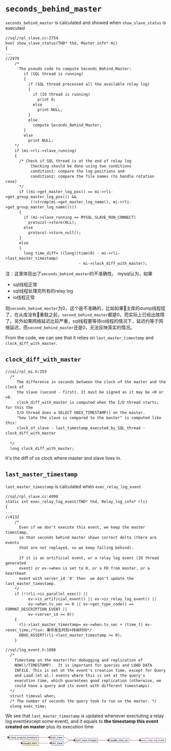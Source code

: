 # `seconds_behind_master`

`seconds_behind_master` is calculated and showed when `show_slave_status` is executed

```
//sql/rpl_slave.cc:2754
bool show_slave_status(THD* thd, Master_info* mi)
{
...
//2979
    /*
      The pseudo code to compute Seconds_Behind_Master:
        if (SQL thread is running)
        {
          if (SQL thread processed all the available relay log)
          {
            if (IO thread is running)
              print 0;
            else
              print NULL;
          }
          else
            compute Seconds_Behind_Master;
        }
        else
          print NULL;
    */
    if (mi->rli->slave_running)
    {
      /* Check if SQL thread is at the end of relay log
           Checking should be done using two conditions
           condition1: compare the log positions and
           condition2: compare the file names (to handle rotation case)
      */
      if ((mi->get_master_log_pos() == mi->rli->get_group_master_log_pos()) &&
           (!strcmp(mi->get_master_log_name(), mi->rli->get_group_master_log_name())))
      {
        if (mi->slave_running == MYSQL_SLAVE_RUN_CONNECT)
          protocol->store(0LL);
        else
          protocol->store_null();
      }
      else
      {
        long time_diff= ((long)(time(0) - mi->rli->last_master_timestamp)
                                - mi->clock_diff_with_master);
```

注：这里体现出了`seconds_behind_master`的不准确性。
mysql认为，如果
- sql线程正常
- sql线程处理完所有的relay log
- io线程正常

则`seconds_behind_master`为0，这个是不准确的，比如如果主库的dump线程挂了，在从库没有重联之前，`second_behind_master`都是0，而实际上已经出故障了。另外如果网络延迟比较严重，sql线程要等待io线程的情况下，延迟约等于网络延迟，而`second_behind_master`还是0，无法反映真实的情况。


From the code, we can see that it relies on `last_master_timestamp` and `clock_diff_with_master`.

## `clock_diff_with_master`

```
//sql/rpl_mi.h:255
  /*
     The difference in seconds between the clock of the master and the clock of
     the slave (second - first). It must be signed as it may be <0 or >0.
     clock_diff_with_master is computed when the I/O thread starts; for this the
     I/O thread does a SELECT UNIX_TIMESTAMP() on the master.
     "how late the slave is compared to the master" is computed like this:
     clock_of_slave - last_timestamp_executed_by_SQL_thread - clock_diff_with_master

  */
  long clock_diff_with_master;
```

It's the diff of os clock where master and slave lives in.

## `last_master_timestamp`

`last_master_timestamp` is calculated when `exec_relay_log_event`

```
//sql/rpl_slave.cc:4090
static int exec_relay_log_event(THD* thd, Relay_log_info* rli)
{
...
//4132
    /*
      Even if we don't execute this event, we keep the master timestamp,
      so that seconds behind master shows correct delta (there are events
      that are not replayed, so we keep falling behind).

      If it is an artificial event, or a relay log event (IO thread generated
      event) or ev->when is set to 0, or a FD from master, or a heartbeat
      event with server_id '0' then  we don't update the last_master_timestamp.
    */
    if (!(rli->is_parallel_exec() ||
          ev->is_artificial_event() || ev->is_relay_log_event() ||
          ev->when.tv_sec == 0 || ev->get_type_code() == FORMAT_DESCRIPTION_EVENT ||
          ev->server_id == 0))
    {
      rli->last_master_timestamp= ev->when.tv_sec + (time_t) ev->exec_time;/*lux: 事件发生时刻+持续时间*/
      DBUG_ASSERT(rli->last_master_timestamp >= 0);
    }
```
```
//sql/log_event.h:1098
  /*
    Timestamp on the master(for debugging and replication of
    NOW()/TIMESTAMP).  It is important for queries and LOAD DATA
    INFILE. This is set at the event's creation time, except for Query
    and Load (et al.) events where this is set at the query's
    execution time, which guarantees good replication (otherwise, we
    could have a query and its event with different timestamps).
  */
  struct timeval when;
  /* The number of seconds the query took to run on the master. */
  ulong exec_time;
```
We see that `last_master_timestamp` is updated whenever exectuting a relay log event(except some event), and it equals to __the timestamp this event created on master__ plus its execution time

![exec_relay_log_event](docLux/exec_relay_log_event.png)